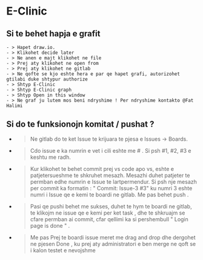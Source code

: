 # E-Clinic



## Si te behet hapja e grafit

```
- > Hapet draw.io. 
- > Klikohet decide later 
- > Ne anen e majt klikohet ne file 
- > Prej aty klikohet ne open from 
- > Prej aty klikohet ne gitlab 
- > Ne qofte se kjo eshte hera e par qe hapet grafi, autorizohet gtilabi duke shtypur authorize 
- > Shtyp E-Clinic 
- > Shtyp E-Clinic graph 
- > Shtyp Open in this window 
- > Ne graf ju lutem mos beni ndryshime ! Per ndryshime kontakto @Fat Halimi
```



## Si do te funksionojn komitat / pushat ?


- > Ne gitlab do te ket Issue te krijuara te pjesa e Issues -> Boards. 
- > Cdo issue e ka numrin e vet i cili eshte me # . Si psh #1, #2, #3 e keshtu me radh. 
- > Kur klikohet te behet commit prej vs code apo vs, eshte e patjetersueshme te shkruhet mesazh. Mesazhi duhet patjeter te permban edhe numrin e Issue te lartpermendur. Si psh nje mesazh per commit ka formatin : " Commit: Issue-3 #3" ku numri 3 eshte numri i Issue qe e kemi te boardi ne gitlab. Me pas behet push . 
- > Pasi qe pushi behet me sukses, duhet te hym te boardi ne gitlab, te klikojm ne issue qe e kemi per ket task , dhe te shkruajm se cfare permban ai commit, cfar qellimi ka si pershembull " Login page is done " . 
- > Me pas Prej te boardi issue meret me drag and drop dhe dergohet ne pjesen Done , ku prej aty administratori e ben merge ne qoft se i kalon testet e nevojshme





